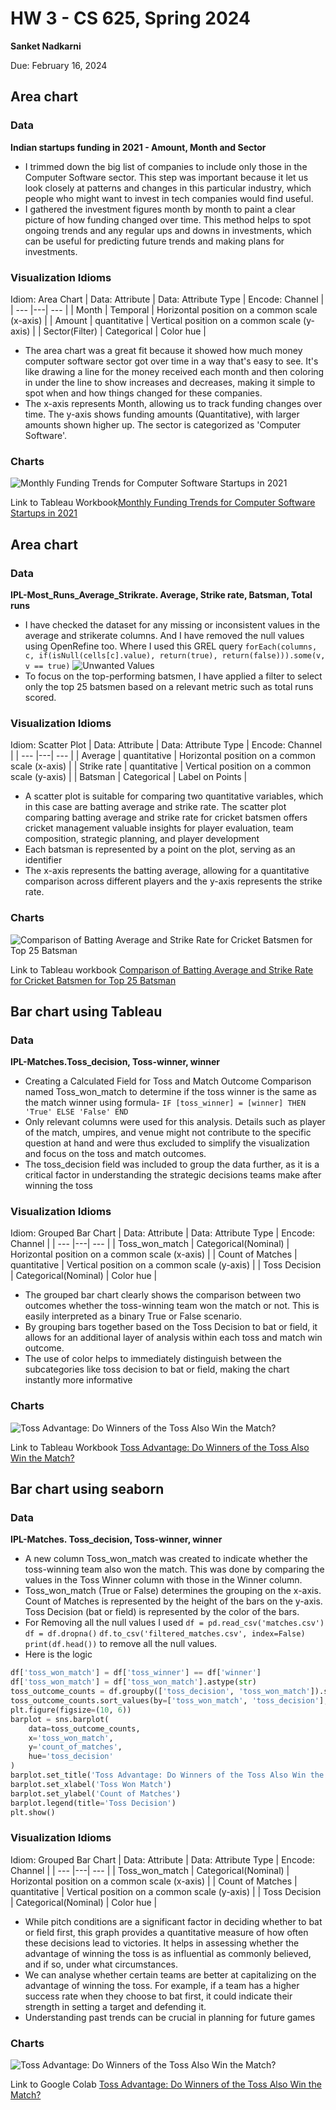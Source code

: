 # HW 3 - CS 625, Spring 2024

**Sanket Nadkarni**

Due: February 16, 2024

## Area chart

### Data

**Indian startups funding in 2021 - Amount, Month and Sector**

- I trimmed down the big list of companies to include only those in the Computer Software sector. This step was important because it let us look closely at patterns and changes in this particular industry, which people who might want to invest in tech companies would find useful.
- I gathered the investment figures month by month to paint a clear picture of how funding changed over time. This method helps to spot ongoing trends and any regular ups and downs in investments, which can be useful for predicting future trends and making plans for investments.

### Visualization Idioms

Idiom: Area Chart
| Data: Attribute | Data: Attribute Type | Encode: Channel |
| --- |---| --- |
| Month | Temporal | Horizontal position on a common scale (x-axis) |
| Amount | quantitative | Vertical position on a common scale (y-axis) |
| Sector(Filter) | Categorical | Color hue |

- The area chart was a great fit because it showed how much money computer software sector got over time in a way that's easy to see. It's like drawing a line for the money received each month and then coloring in under the line to show increases and decreases, making it simple to spot when and how things changed for these companies.
- The x-axis represents Month, allowing us to track funding changes over time.
  The y-axis shows funding amounts (Quantitative), with larger amounts shown higher up.
  The sector is categorized as 'Computer Software'.

### Charts

![Monthly Funding Trends for Computer Software Startups in 2021](/assests/images/monthly%20funding%20trends.png)

Link to Tableau Workbook[Monthly Funding Trends for Computer Software Startups in 2021](./assests/Tableau/Monthly%20Funding%20Trends%20for%20Computer%20Software%20Startups%20in%202021.twb)

## Area chart

### Data

**IPL-Most_Runs_Average_Strikrate. Average, Strike rate, Batsman, Total runs**

- I have checked the dataset for any missing or inconsistent values in the average and strikerate columns. And I have removed the null values using OpenRefine too. Where I used this GREL query
  `forEach(columns, c, if(isNull(cells[c].value), return(true), return(false))).some(v, v == true)`
  ![Unwanted Values](/assests/images/Averagecolumn.png)
- To focus on the top-performing batsmen, I have applied a filter to select only the top 25 batsmen based on a relevant metric such as total runs scored.

### Visualization Idioms

Idiom: Scatter Plot
| Data: Attribute | Data: Attribute Type | Encode: Channel |
| --- |---| --- |
| Average | quantitative | Horizontal position on a common scale (x-axis) |
| Strike rate | quantitative | Vertical position on a common scale (y-axis) |
| Batsman | Categorical | Label on Points |

- A scatter plot is suitable for comparing two quantitative variables, which in this case are batting average and strike rate. The scatter plot comparing batting average and strike rate for cricket batsmen offers cricket management valuable insights for player evaluation, team composition, strategic planning, and player development
- Each batsman is represented by a point on the plot, serving as an identifier
- The x-axis represents the batting average, allowing for a quantitative comparison across different players and the y-axis represents the strike rate.

### Charts

![Comparison of Batting Average and Strike Rate for Cricket Batsmen for Top 25 Batsman](/assests/images/Comparison%20of%20Batting%20Average%20and%20Strike%20Rate.png)

Link to Tableau workbook [Comparison of Batting Average and Strike Rate for Cricket Batsmen for Top 25 Batsman](./assests/Tableau/average%20and%20strikerate.twb)

## Bar chart using Tableau

### Data

**IPL-Matches.Toss_decision, Toss-winner, winner**

- Creating a Calculated Field for Toss and Match Outcome Comparison named Toss_won_match to determine if the toss winner is the same as the match winner using formula-
  `IF [toss_winner] = [winner] THEN 'True' ELSE 'False' END`
- Only relevant columns were used for this analysis. Details such as player of the match, umpires, and venue might not contribute to the specific question at hand and were thus excluded to simplify the visualization and focus on the toss and match outcomes.
- The toss_decision field was included to group the data further, as it is a critical factor in understanding the strategic decisions teams make after winning the toss

### Visualization Idioms

Idiom: Grouped Bar Chart
| Data: Attribute | Data: Attribute Type | Encode: Channel |
| --- |---| --- |
| Toss_won_match | Categorical(Nominal) | Horizontal position on a common scale (x-axis) |
| Count of Matches | quantitative | Vertical position on a common scale (y-axis) |
| Toss Decision | Categorical(Nominal) | Color hue |

- The grouped bar chart clearly shows the comparison between two outcomes whether the toss-winning team won the match or not. This is easily interpreted as a binary True or False scenario.
- By grouping bars together based on the Toss Decision to bat or field, it allows for an additional layer of analysis within each toss and match win outcome.
- The use of color helps to immediately distinguish between the subcategories like toss decision to bat or field, making the chart instantly more informative

### Charts

![Toss Advantage: Do Winners of the Toss Also Win the Match?](/assests/images/Toss%20Advantage%20Do%20Winners%20of%20the%20Toss%20Also%20Win%20the%20Match.png)

Link to Tableau Workbook [Toss Advantage: Do Winners of the Toss Also Win the Match?](./assests/Tableau/Toss%20Advantage.twb)

## Bar chart using seaborn

### Data

**IPL-Matches. Toss_decision, Toss-winner, winner**

- A new column Toss_won_match was created to indicate whether the toss-winning team also won the match. This was done by comparing the values in the Toss Winner column with those in the Winner column.
- Toss_won_match (True or False) determines the grouping on the x-axis.
  Count of Matches is represented by the height of the bars on the y-axis.
  Toss Decision (bat or field) is represented by the color of the bars.
- For Removing all the null values I used
  `df = pd.read_csv('matches.csv')`
  `df = df.dropna()`
  `df.to_csv('filtered_matches.csv', index=False)`
  `print(df.head())`
  to remove all the null values.
- Here is the logic

```python
df['toss_won_match'] = df['toss_winner'] == df['winner']
df['toss_won_match'] = df['toss_won_match'].astype(str)
toss_outcome_counts = df.groupby(['toss_decision', 'toss_won_match']).size().reset_index(name='count_of_matches')
toss_outcome_counts.sort_values(by=['toss_won_match', 'toss_decision'], ascending=[False, True], inplace=True)
plt.figure(figsize=(10, 6))
barplot = sns.barplot(
    data=toss_outcome_counts,
    x='toss_won_match',
    y='count_of_matches',
    hue='toss_decision'
)
barplot.set_title('Toss Advantage: Do Winners of the Toss Also Win the Match?')
barplot.set_xlabel('Toss Won Match')
barplot.set_ylabel('Count of Matches')
barplot.legend(title='Toss Decision')
plt.show()
```

### Visualization Idioms

Idiom: Grouped Bar Chart
| Data: Attribute | Data: Attribute Type | Encode: Channel |
| --- |---| --- |
| Toss_won_match | Categorical(Nominal) | Horizontal position on a common scale (x-axis) |
| Count of Matches | quantitative | Vertical position on a common scale (y-axis) |
| Toss Decision | Categorical(Nominal) | Color hue |

- While pitch conditions are a significant factor in deciding whether to bat or field first, this graph provides a quantitative measure of how often these decisions lead to victories. It helps in assessing whether the advantage of winning the toss is as influential as commonly believed, and if so, under what circumstances.
- We can analyse whether certain teams are better at capitalizing on the advantage of winning the toss. For example, if a team has a higher success rate when they choose to bat first, it could indicate their strength in setting a target and defending it.
- Understanding past trends can be crucial in planning for future games

### Charts

![Toss Advantage: Do Winners of the Toss Also Win the Match?](/assests/images/Toss_Advantages_Seaborn.png)

Link to Google Colab [Toss Advantage: Do Winners of the Toss Also Win the Match?](https://colab.research.google.com/drive/183yEeEDDaRDKa1WnVrkC_aBWRV-ZdqMj?usp=sharing)
